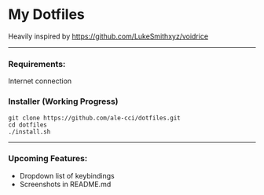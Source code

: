 # My Dotfiles
Heavily inspired by https://github.com/LukeSmithxyz/voidrice

---

### Requirements:
Internet connection

### Installer (Working Progress)
```
git clone https://github.com/ale-cci/dotfiles.git
cd dotfiles
./install.sh
```

---

### Upcoming Features:
* Dropdown list of keybindings
* Screenshots in README.md
